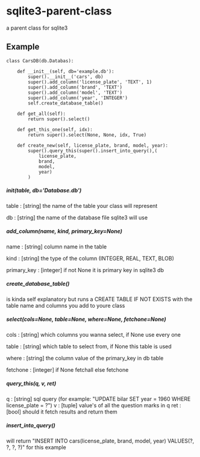 # sqlite3-parent-class
a parent class for sqlite3

## Example
	class CarsDB(db.Databas):
	
		def __init__(self, db='example.db'):
			super().__init__('cars', db)
			super().add_column('license_plate', 'TEXT', 1)
			super().add_column('brand', 'TEXT')
			super().add_column('model', 'TEXT')
			super().add_column('year', 'INTEGER')
			self.create_database_table()
    
		def get_all(self):
			return super().select()
			
	  	def get_this_one(self, idx):
			return super().select(None, None, idx, True)
		
		def create_new(self, license_plate, brand, model, year):
			super().query_this(super().insert_into_query(),(
				license_plate,
				brand,
				model,
				year)
			)

##### __init__(table, db='Database.db')
table : [string]
	the name of the table your class will represent
	
db : [string]
	the name of the database file sqlite3 will use

##### add_column(name, kind, primary_key=None)
name : [string]
	column name in the table
	
kind : [string]
	the type of the column (INTEGER, REAL, TEXT, BLOB)
	
primary_key : [integer]
	if not None it is primary key in sqlite3 db

##### create_database_table()
is kinda self explanatory but runs a CREATE TABLE IF NOT EXISTS
with the table name and columns you add to youre class

##### select(cols=None, table=None, where=None, fetchone=None)
cols : [string]
	which columns you wanna select, if None use every one

table : [string]
	which table to select from, if None this table is used
	
where : [string]
	the column value of the primary_key in db table
	
fetchone : [integer]
	if None fetchall else fetchone
	
##### query_this(q, v, ret)
q : [string]
	sql query (for example: "UPDATE bilar SET year = 1960 WHERE license_plate = ?")
v : [tuple]
	value's of all the question marks in q
ret : [bool]
	should it fetch results and return them

##### insert_into_query()
will return "INSERT INTO cars(license_plate, brand, model, year) VALUES(?, ?, ?, ?)" for this example
